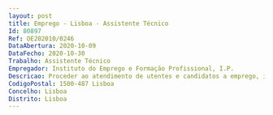 ```yaml
--- 
layout: post
title: Emprego - Lisboa - Assistente Técnico
Id: 80897
Ref: OE202010/0246
DataAbertura: 2020-10-09
DataFecho: 2020-10-30
Trabalho: Assistente Técnico
Empregador: Instituto do Emprego e Formação Profissional, I.P.
Descricao: Proceder ao atendimento de utentes e candidatos a emprego, incluindo as atividades de BackOffice administrativas.
CodigoPostal: 1500-487 Lisboa
Concelho: Lisboa
Distrito: Lisboa
--- 
```

